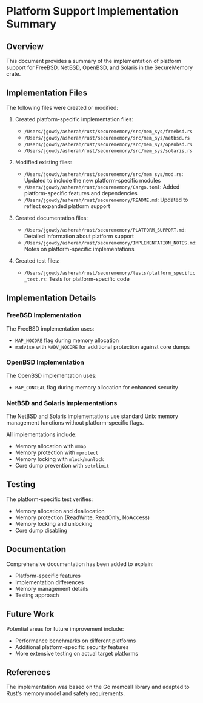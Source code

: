 # Platform Support Implementation Summary

## Overview

This document provides a summary of the implementation of platform support for FreeBSD, NetBSD, OpenBSD, and Solaris in the SecureMemory crate.

## Implementation Files

The following files were created or modified:

1. Created platform-specific implementation files:
   - `/Users/jgowdy/asherah/rust/securememory/src/mem_sys/freebsd.rs`
   - `/Users/jgowdy/asherah/rust/securememory/src/mem_sys/netbsd.rs`
   - `/Users/jgowdy/asherah/rust/securememory/src/mem_sys/openbsd.rs`
   - `/Users/jgowdy/asherah/rust/securememory/src/mem_sys/solaris.rs`

2. Modified existing files:
   - `/Users/jgowdy/asherah/rust/securememory/src/mem_sys/mod.rs`: Updated to include the new platform-specific modules
   - `/Users/jgowdy/asherah/rust/securememory/Cargo.toml`: Added platform-specific features and dependencies
   - `/Users/jgowdy/asherah/rust/securememory/README.md`: Updated to reflect expanded platform support

3. Created documentation files:
   - `/Users/jgowdy/asherah/rust/securememory/PLATFORM_SUPPORT.md`: Detailed information about platform support
   - `/Users/jgowdy/asherah/rust/securememory/IMPLEMENTATION_NOTES.md`: Notes on platform-specific implementations

4. Created test files:
   - `/Users/jgowdy/asherah/rust/securememory/tests/platform_specific_test.rs`: Tests for platform-specific code

## Implementation Details

### FreeBSD Implementation

The FreeBSD implementation uses:
- `MAP_NOCORE` flag during memory allocation
- `madvise` with `MADV_NOCORE` for additional protection against core dumps

### OpenBSD Implementation

The OpenBSD implementation uses:
- `MAP_CONCEAL` flag during memory allocation for enhanced security

### NetBSD and Solaris Implementations

The NetBSD and Solaris implementations use standard Unix memory management functions without platform-specific flags.

All implementations include:
- Memory allocation with `mmap`
- Memory protection with `mprotect`
- Memory locking with `mlock`/`munlock`
- Core dump prevention with `setrlimit`

## Testing

The platform-specific test verifies:
- Memory allocation and deallocation
- Memory protection (ReadWrite, ReadOnly, NoAccess)
- Memory locking and unlocking
- Core dump disabling

## Documentation

Comprehensive documentation has been added to explain:
- Platform-specific features
- Implementation differences
- Memory management details
- Testing approach

## Future Work

Potential areas for future improvement include:
- Performance benchmarks on different platforms
- Additional platform-specific security features
- More extensive testing on actual target platforms

## References

The implementation was based on the Go memcall library and adapted to Rust's memory model and safety requirements.